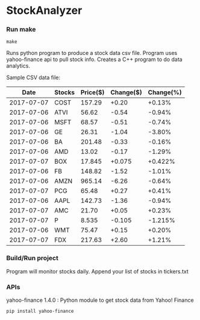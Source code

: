 # StockAnalyzer

### Run make
```
make
```

Runs python program to produce a stock data csv file. Program uses yahoo-finance api to pull stock info.
Creates a C++ program to do data analytics.

Sample CSV data file:

| Date| Stocks| Price($)| Change($)| Change(%) | 
| --- | --- | --- | --- | ---  | 
| 2017-07-07| COST| 157.29| +0.20| +0.13% | 
| 2017-07-06| ATVI| 56.62| -0.54| -0.94% | 
| 2017-07-06| MSFT| 68.57| -0.51| -0.74% | 
| 2017-07-06| GE| 26.31| -1.04| -3.80% | 
| 2017-07-06| BA| 201.48| -0.33| -0.16% | 
| 2017-07-06| AMD| 13.02| -0.17| -1.29% | 
| 2017-07-07| BOX| 17.845| +0.075| +0.422% | 
| 2017-07-06| FB| 148.82| -1.52| -1.01% | 
| 2017-07-06| AMZN| 965.14| -6.26| -0.64% | 
| 2017-07-07| PCG| 65.48| +0.27| +0.41% | 
| 2017-07-06| AAPL| 142.73| -1.36| -0.94% | 
| 2017-07-07| AMC| 21.70| +0.05| +0.23% | 
| 2017-07-07| P| 8.535| -0.105| -1.215% | 
| 2017-07-06| WMT| 75.47| +0.15| +0.20% | 
| 2017-07-07| FDX| 217.63| +2.60| +1.21% | 

### Build/Run project

Program will monitor stocks daily. Append your list of stocks in tickers.txt

### APIs
yahoo-finance 1.4.0 : Python module to get stock data from Yahoo! Finance

```
pip install yahoo-finance
```

